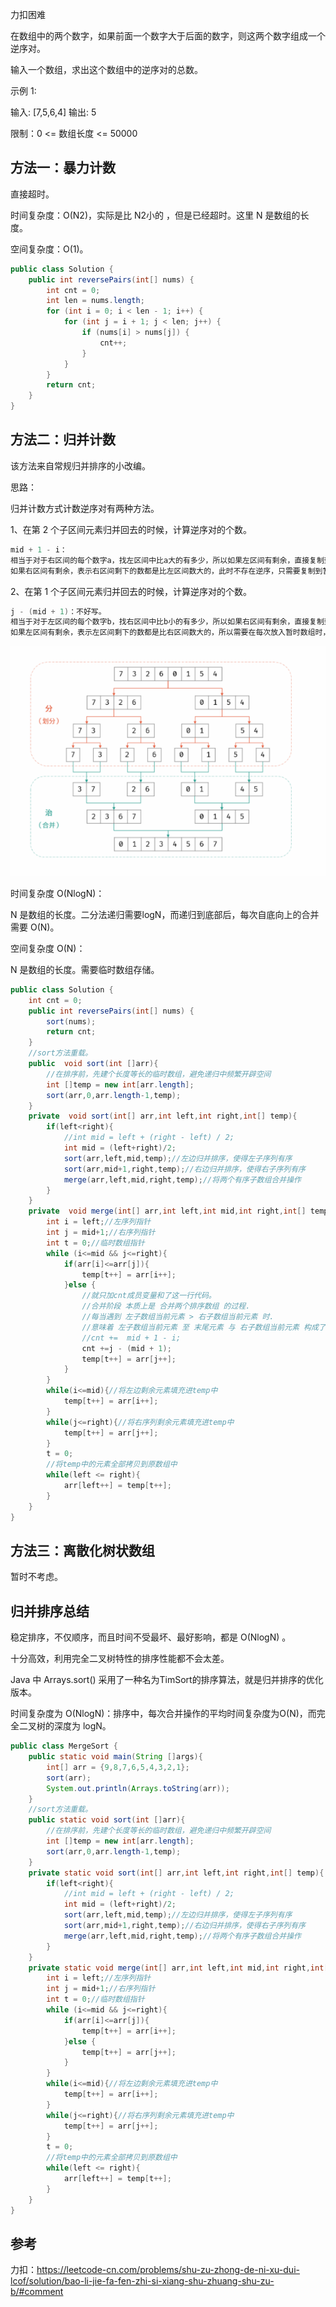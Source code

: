 力扣困难



在数组中的两个数字，如果前面一个数字大于后面的数字，则这两个数字组成一个逆序对。

输入一个数组，求出这个数组中的逆序对的总数。 



示例 1:

输入: [7,5,6,4]
输出: 5



限制：0 <= 数组长度 <= 50000





## 方法一：暴力计数



直接超时。

时间复杂度：O(N2)，实际是比 N2小的 ，但是已经超时。这里 N 是数组的长度。

空间复杂度：O(1)。

````java
public class Solution {
    public int reversePairs(int[] nums) {
        int cnt = 0;
        int len = nums.length;
        for (int i = 0; i < len - 1; i++) {
            for (int j = i + 1; j < len; j++) {
                if (nums[i] > nums[j]) {
                    cnt++;
                }
            }
        }
        return cnt;
    }
}
````

## 方法二：归并计数

该方法来自常规归并排序的小改编。



思路：

归并计数方式计数逆序对有两种方法。

1、在第 2 个子区间元素归并回去的时候，计算逆序对的个数。

````java
mid + 1 - i：
相当于对于右区间的每个数字a，找左区间中比a大的有多少，所以如果左区间有剩余，直接复制到暂时数组的后面。
如果右区间有剩余，表示右区间剩下的数都是比左区间数大的，此时不存在逆序，只需要复制到暂时数组的后面。
````

2、在第 1 个子区间元素归并回去的时候，计算逆序对的个数。 

````java
j - (mid + 1)：不好写。
相当于对于左区间的每个数字b，找右区间中比b小的有多少，所以如果右区间有剩余，直接复制到暂时数组的后面。
如果左区间有剩余，表示左区间剩下的数都是比右区间数大的，所以需要在每次放入暂时数组时，加上右区间长度。
````

![1616331576918](../../../assets/1616331576918.png)

时间复杂度 O(NlogN)：

N 是数组的长度。二分法递归需要logN，而递归到底部后，每次自底向上的合并需要 O(N)。 

空间复杂度 O(N)： 

N 是数组的长度。需要临时数组存储。

````java
public class Solution {
 	int cnt = 0;
    public int reversePairs(int[] nums) {
        sort(nums);
		return cnt;
    }
    //sort方法重载。
    public  void sort(int []arr){
        //在排序前，先建个长度等长的临时数组，避免递归中频繁开辟空间
        int []temp = new int[arr.length];
        sort(arr,0,arr.length-1,temp);
    }
    private  void sort(int[] arr,int left,int right,int[] temp){
        if(left<right){
            //int mid = left + (right - left) / 2;
            int mid = (left+right)/2;
            sort(arr,left,mid,temp);//左边归并排序，使得左子序列有序
            sort(arr,mid+1,right,temp);//右边归并排序，使得右子序列有序
            merge(arr,left,mid,right,temp);//将两个有序子数组合并操作
        } 
    }
    private  void merge(int[] arr,int left,int mid,int right,int[] temp){
        int i = left;//左序列指针
        int j = mid+1;//右序列指针
        int t = 0;//临时数组指针
        while (i<=mid && j<=right){
            if(arr[i]<=arr[j]){
                temp[t++] = arr[i++];
            }else {
                //就只加cnt成员变量和了这一行代码。
                //合并阶段 本质上是 合并两个排序数组 的过程.
                //每当遇到 左子数组当前元素 > 右子数组当前元素 时.
                //意味着 左子数组当前元素 至 末尾元素 与 右子数组当前元素 构成了若干 「逆序对」
                //cnt +=  mid + 1 - i;
                cnt +=j - (mid + 1);
                temp[t++] = arr[j++];
            }
        }
        while(i<=mid){//将左边剩余元素填充进temp中
            temp[t++] = arr[i++];
        }
        while(j<=right){//将右序列剩余元素填充进temp中
            temp[t++] = arr[j++];
        }
        t = 0;
        //将temp中的元素全部拷贝到原数组中
        while(left <= right){
            arr[left++] = temp[t++];
        }
    }
}
````

## 方法三：离散化树状数组

暂时不考虑。



## 归并排序总结

稳定排序，不仅顺序，而且时间不受最坏、最好影响，都是 O(NlogN) 。

十分高效，利用完全二叉树特性的排序性能都不会太差。

Java 中 Arrays.sort() 采用了一种名为TimSort的排序算法，就是归并排序的优化版本。



时间复杂度为 O(NlogN)：排序中，每次合并操作的平均时间复杂度为O(N)，而完全二叉树的深度为 logN。

````java
public class MergeSort {
    public static void main(String []args){
        int[] arr = {9,8,7,6,5,4,3,2,1};
        sort(arr);
        System.out.println(Arrays.toString(arr));
    }
    //sort方法重载。
    public static void sort(int []arr){
        //在排序前，先建个长度等长的临时数组，避免递归中频繁开辟空间
        int []temp = new int[arr.length];
        sort(arr,0,arr.length-1,temp);
    }
    private static void sort(int[] arr,int left,int right,int[] temp){
        if(left<right){
            //int mid = left + (right - left) / 2;
            int mid = (left+right)/2;
            sort(arr,left,mid,temp);//左边归并排序，使得左子序列有序
            sort(arr,mid+1,right,temp);//右边归并排序，使得右子序列有序
            merge(arr,left,mid,right,temp);//将两个有序子数组合并操作
        }
    }
    private static void merge(int[] arr,int left,int mid,int right,int[] temp){
        int i = left;//左序列指针
        int j = mid+1;//右序列指针
        int t = 0;//临时数组指针
        while (i<=mid && j<=right){
            if(arr[i]<=arr[j]){
                temp[t++] = arr[i++];
            }else {
                temp[t++] = arr[j++];
            }
        }
        while(i<=mid){//将左边剩余元素填充进temp中
            temp[t++] = arr[i++];
        }
        while(j<=right){//将右序列剩余元素填充进temp中
            temp[t++] = arr[j++];
        }
        t = 0;
        //将temp中的元素全部拷贝到原数组中
        while(left <= right){
            arr[left++] = temp[t++];
        }
    }
}
````

## 参考

力扣：https://leetcode-cn.com/problems/shu-zu-zhong-de-ni-xu-dui-lcof/solution/bao-li-jie-fa-fen-zhi-si-xiang-shu-zhuang-shu-zu-b/#comment